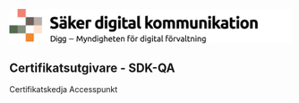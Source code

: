 ![Digg - Säker digital kommunikation](/images/SDK_logo.png)

## Certifikatsutgivare - SDK-QA
Certifikatskedja Accesspunkt
